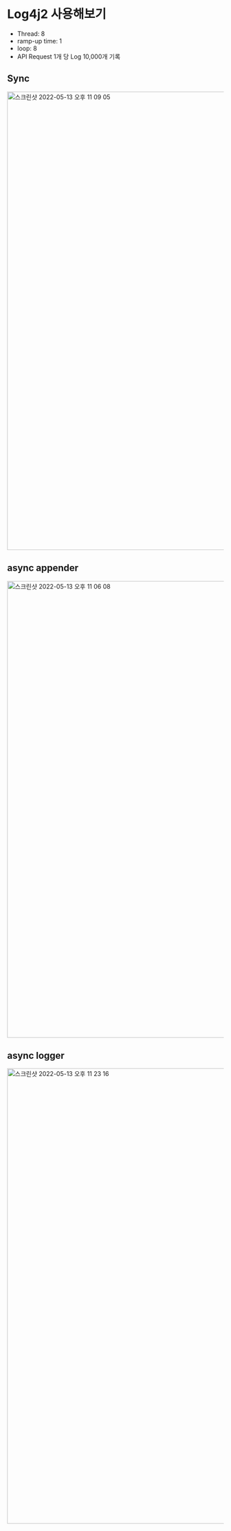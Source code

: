 # Log4j2 사용해보기 
- Thread: 8
- ramp-up time: 1
- loop: 8
- API Request 1개 당 Log 10,000개 기록

## Sync
<img width="1064" alt="스크린샷 2022-05-13 오후 11 09 05" src="https://user-images.githubusercontent.com/54282927/168304270-3ac1eea6-5e2e-4858-aa62-f83054e49dea.png">

## async appender
<img width="1060" alt="스크린샷 2022-05-13 오후 11 06 08" src="https://user-images.githubusercontent.com/54282927/168304279-5edfdf7f-5727-446d-83aa-9653e910e0b6.png">

## async logger
<img width="1057" alt="스크린샷 2022-05-13 오후 11 23 16" src="https://user-images.githubusercontent.com/54282927/168304585-754077c8-a828-4058-a5f0-0651d5b987b5.png">
